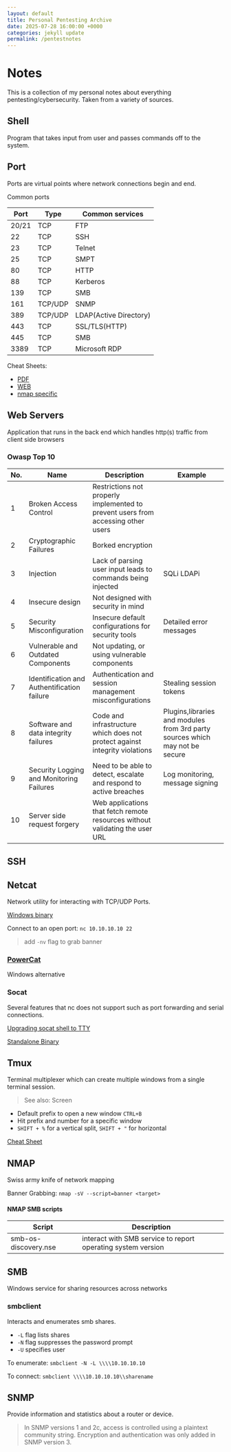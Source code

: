 ```yaml
---
layout: default
title: Personal Pentesting Archive
date: 2025-07-28 16:00:00 +0000
categories: jekyll update
permalink: /pentestnotes
---
```


# Notes

This is a collection of my personal notes about everything pentesting/cybersecurity. Taken from a variety of sources.

## Shell
Program that takes input from user and passes commands off to the system.

## Port

Ports are virtual points where network connections begin and end. 

Common ports

| Port | Type | Common services|
|------|------|----------------|
20/21 | TCP | FTP
22|TCP|SSH
23|TCP|Telnet
25|TCP|SMPT
80|TCP|HTTP
88|TCP|Kerberos
139|TCP|SMB
161|TCP/UDP|SNMP
389|TCP/UDP|LDAP(Active Directory)
443|TCP|SSL/TLS(HTTP)
445|TCP|SMB
3389|TCP|Microsoft RDP

Cheat Sheets:
- [PDF](https://packetlife.net/media/library/23/common-ports.pdf)
- [WEB](https://www.stationx.net/common-ports-cheat-sheet/)
- [nmap specific](https://nullsec.us/top-1-000-tcp-and-udp-ports-nmap-default/)

## Web Servers

Application that runs in the back end which handles http(s) traffic from client side browsers

### Owasp Top 10
|No.|Name|Description|Example|
---|----|------------|-------
1|Broken Access Control| Restrictions not properly implemented to prevent users from accessing other users
2|Cryptographic Failures| Borked encryption
3|Injection|Lack of parsing user input leads to commands being injected|SQLi LDAPi
4|Insecure design|Not designed with security in mind
5|Security Misconfiguration|Insecure default configurations for security tools|Detailed error messages
6|Vulnerable and Outdated Components|Not updating, or using vulnerable components
7|Identification and Authentification failure|Authentication and session management misconfigurations|Stealing session tokens
8|Software and data integrity failures|Code and infrastructure which does not protect against integrity violations|Plugins,libraries and modules from 3rd party sources which may not be secure
9|Security Logging and Monitoring Failures|Need to be able to detect, escalate and respond to active breaches|Log monitoring, message signing
10|Server side request forgery|Web applications that fetch remote resources without validating the user URL

## SSH

## Netcat
Network utility for interacting with TCP/UDP Ports. 

[Windows binary](https://nmap.org/download.html)

Connect to an open port: `nc 10.10.10.10 22`
> add `-nv` flag to grab banner

### [PowerCat](https://github.com/besimorhino/powercat)
Windows alternative

### Socat

Several features that nc does not support such as port forwarding and serial connections.

[Upgrading socat shell to TTY](https://blog.ropnop.com/upgrading-simple-shells-to-fully-interactive-ttys/#method-2-using-socat)

[Standalone Binary](https://github.com/andrew-d/static-binaries)

## Tmux
Terminal multiplexer which can create multiple windows from a single terminal session.
> See also: Screen

- Default prefix to open a new window `CTRL+B`
- Hit prefix and number for a specific window
- `SHIFT + %` for a vertical split, `SHIFT + "` for horizontal

[Cheat Sheet](https://tmuxcheatsheet.com/)

## NMAP

Swiss army knife of network mapping

Banner Grabbing: `nmap -sV --script=banner <target>`

#### NMAP SMB scripts
Script|Description
-|-
smb-os-discovery.nse|interact with SMB service to report operating system version


## SMB

Windows service for sharing resources across networks

### smbclient

Interacts and enumerates smb shares.
- `-L` flag lists shares
- `-N` flag suppresses the password prompt
- `-U` specifies user

To enumerate: `smbclient -N -L \\\\10.10.10.10`

To connect: `smbclient \\\\10.10.10.10\\sharename`


## SNMP
Provide information and statistics about a router or device.

>In SNMP versions 1 and 2c, access is controlled using a plaintext community string. Encryption and authentication was only added in SNMP version 3.
